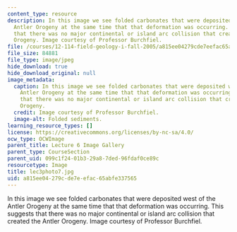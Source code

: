 ```yaml
---
content_type: resource
description: In this image we see folded carbonates that were deposited west of the
  Antler Orogeny at the same time that that deformation was occurring. This suggests
  that there was no major continental or island arc collision that created the Antler
  Orogeny. Image courtesy of Professor Burchfiel.
file: /courses/12-114-field-geology-i-fall-2005/a815ee04279cde7eefac65abfe337565_lec3photo7.jpg
file_size: 84881
file_type: image/jpeg
hide_download: true
hide_download_original: null
image_metadata:
  caption: In this image we see folded carbonates that were deposited west of the
    Antler Orogeny at the same time that that deformation was occurring. This suggests
    that there was no major continental or island arc collision that created the Antler
    Orogeny.
  credit: Image courtesy of Professor Burchfiel.
  image-alt: Folded sediments.
learning_resource_types: []
license: https://creativecommons.org/licenses/by-nc-sa/4.0/
ocw_type: OCWImage
parent_title: Lecture 6 Image Gallery
parent_type: CourseSection
parent_uid: 099c1f24-01b3-29a8-7ded-96fdaf0ce89c
resourcetype: Image
title: lec3photo7.jpg
uid: a815ee04-279c-de7e-efac-65abfe337565
---
```

In this image we see folded carbonates that were deposited west of the Antler Orogeny at the same time that that deformation was occurring. This suggests that there was no major continental or island arc collision that created the Antler Orogeny. Image courtesy of Professor Burchfiel.